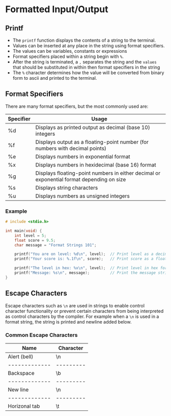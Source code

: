 # Formatted Input/Output

## Printf

- The `printf` function displays the contents of a string to the terminal.
- Values can be inserted at any place in the string using format specifiers.
- The values can be variables, constants or expressions
- Format specifiers placed within a string begin with `%`.
- After the string is terminated, a `,` separates the string and the `values` that should be substituted in within then format specifiers in the string
- The `%` character determines how the value will be converted from binary form to ascii and printed to the terminal.

## Format Specifiers

There are many format specifiers, but the most commonly used are:

|Specifier |  Usage
|--------- | ---------------------------------|
|%d        | Displays as printed output as decimal (base 10) integers|
|%f        | Displays output as a floating-point number (for numbers with decimal points)|
|%e        | Displays numbers in exponential format|
|%x        | Displays numbers in hexidecimal (base 16) format|
|%g        | Displays floating-point numbers in either decimal or exponential format depending on size|
|%s        | Displays string characters|
|%u        | Displays numbers as unsigned integers|


### Example

```c
# include <stdio.h>

int main(void) {
    int level = 5;
    float score = 9.5;
    char message = "Format Strings 101";

    printf("You are on level: %d\n", level);  // Print level as a decimal number
    printf("Your score is: %.1f\n", score);   // Print score as a floating-point number

    printf("The level in hex: %x\n", level);  // Print level in hex format
    printf("Message: %s\n", message);         // Print the message string (character array)
}

```


## Escape Characters

Escape characters such as `\n` are used in strings to enable control character functionality or prevent certain characters from being interpreted as control characters by the compiler. For example when a `\n` is used in a format string, the string is printed and newline added below.

### Common Escape Characters

Name          |  Character
------------- | ---------
Alert (bell)  |      \n
------------- | ---------
Backspace     |      \b
------------- | ---------
New line      |      \n
------------- | ---------
Horizonal tab |      \t


